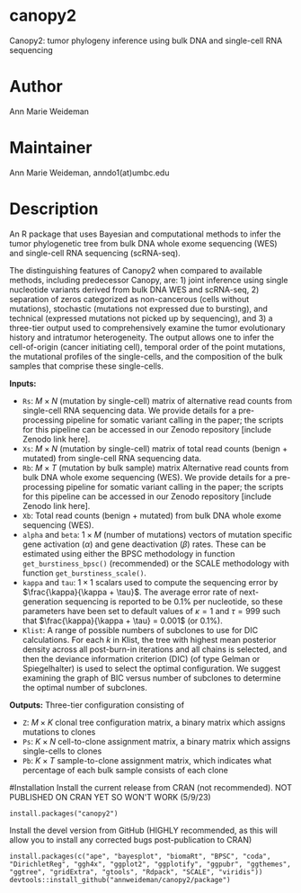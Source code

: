 # canopy2
Canopy2: tumor phylogeny inference using bulk DNA and single-cell RNA sequencing

# Author
Ann Marie Weideman

# Maintainer
Ann Marie Weideman, anndo1(at)umbc.edu

# Description
An R package that uses Bayesian and computational methods to infer the tumor phylogenetic tree from bulk DNA whole exome sequencing (WES) and single-cell RNA sequencing (scRNA-seq).

The distinguishing features of Canopy2 when compared to available methods, including predecessor Canopy, are: 1) joint inference using single nucleotide variants derived from bulk DNA WES and scRNA-seq, 2) separation of zeros categorized as non-cancerous (cells without mutations), stochastic (mutations not expressed due to bursting), and technical (expressed mutations not picked up by sequencing), and 3) a three-tier output used to comprehensively examine the tumor evolutionary history and intratumor heterogeneity. The output allows one to infer the cell-of-origin (cancer initiating cell), temporal order of the point mutations, the mutational profiles of the single-cells, and the composition of the bulk samples that comprise these single-cells. 

**Inputs:**
  * `Rs`:   $M \times N$ (mutation by single-cell) matrix of alternative read counts from single-cell RNA sequencing data. We provide details for a pre-processing pipeline for somatic variant calling in the paper; the scripts for this pipeline can be accessed in our Zenodo repository [include Zenodo link here].
  * `Xs`:  $M \times N$ (mutation by single-cell) matrix of total read counts (benign + mutated) from single-cell RNA sequencing data.
  *  `Rb`:  $M \times T$ (mutation by bulk sample) matrix Alternative read counts from bulk DNA whole exome sequencing (WES). We provide details for a pre-processing pipeline for somatic variant calling in the paper; the scripts for this pipeline can be accessed in our Zenodo repository [include Zenodo link here].
  *  `Xb`: Total read counts (benign + mutated) from bulk DNA whole exome sequencing (WES).
  *  `alpha` and `beta`:  $1 \times M$ (number of mutations) vectors of mutation specific gene activation ($\alpha$) and gene deactivation ($\beta$) rates. These can be estimated using either the BPSC methodology in function `get_burstiness_bpsc()` (recommended) or the SCALE methodology with function `get_burstiness_scale()`.
  *  `kappa` and `tau`:   $1 \times 1$ scalars used to compute the sequencing error by $\frac{\kappa}{\kappa + \tau}$. The average error rate of next-generation sequencing is reported to be 0.1\% per nucleotide, so these parameters have been set to default values of $\kappa=1$ and $\tau = 999$ such that $\frac{\kappa}{\kappa + \tau} = 0.001$ (or 0.1\%). 
  *  `Klist`:   A range of possible numbers of subclones to use for DIC calculations. For each $k$ in Klist, the tree with highest mean posterior density across all post-burn-in iterations and all chains is selected, and then the deviance information criterion (DIC) (of type Gelman or Spiegelhalter) is used to select the optimal configuration. We suggest examining the graph of BIC versus number of subclones to determine the optimal number of subclones. 
 
**Outputs:** Three-tier configuration consisting of
* `Z`: $M \times K$ clonal tree configuration matrix, a binary matrix which assigns mutations to clones
* `Ps`: $K \times N$ cell-to-clone assignment matrix, a binary matrix which assigns single-cells to clones
* `Pb`: $K \times T$ sample-to-clone assignment matrix, which indicates what percentage of each bulk sample consists of each clone

#Installation
Install the current release from CRAN (not recommended). NOT PUBLISHED ON CRAN YET SO WON'T WORK (5/9/23)

```
install.packages("canopy2")
```

Install the devel version from GitHub (HIGHLY recommended, as this will allow you to install any corrected bugs post-publication to CRAN)

```
install.packages(c("ape", "bayesplot", "biomaRt", "BPSC", "coda", "DirichletReg", "ggh4x", "ggplot2", "ggplotify", "ggpubr", "ggthemes",
"ggtree", "gridExtra", "gtools", "Rdpack", "SCALE", "viridis"))
devtools::install_github("annweideman/canopy2/package")
```





